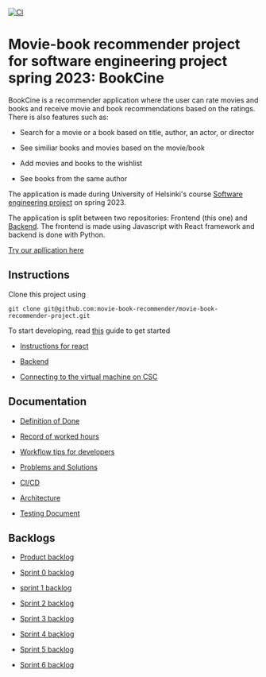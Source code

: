 [![CI](https://github.com/movie-book-recommender/movie-book-recommender-project/actions/workflows/main.yml/badge.svg)](https://github.com/movie-book-recommender/movie-book-recommender-project/actions/workflows/main.yml)

# Movie-book recommender project for software engineering project spring 2023: BookCine

BookCine is a recommender application where the user can rate movies and books and receive movie and book recommendations based on the ratings. There is also features such as:

- Search for a movie or a book based on title, author, an actor, or director

- See similiar books and movies based on the movie/book

- Add movies and books to the wishlist

- See books from the same author

The application is made during University of Helsinki's course [Software engineering project](https://studies.helsinki.fi/opintotarjonta/cur/hy-opt-cur-2223-6f9781fc-bf96-4b48-a0fd-d0472f268989) on spring 2023.

The application is split between two repositories: Frontend (this one) and [Backend](https://github.com/movie-book-recommender/movie-book-backend). The frontend is made using Javascript with React framework and backend is done with Python.

[Try our apllication here](http://128.214.253.51:5000)


## Instructions

Clone this project using 
```
git clone git@github.com:movie-book-recommender/movie-book-recommender-project.git
```

To start developing, read [this](https://github.com/movie-book-recommender/movie-book-recommender-project/blob/main/Documentation/instructions/reactInstruction.md) guide to get started



- [Instructions for react](https://github.com/movie-book-recommender/movie-book-recommender-project/blob/main/Documentation/instructions/reactInstruction.md)

- [Backend](https://github.com/movie-book-recommender/movie-book-backend)

- [Connecting to the virtual machine on CSC](https://github.com/movie-book-recommender/movie-book-recommender-project/blob/main/Documentation/instructions/cpouta.md)

## Documentation 

- [Definition of Done](https://github.com/movie-book-recommender/movie-book-recommender-project/blob/main/Documentation/definition_of_done/definition_of_done.md)

- [Record of worked hours](https://github.com/movie-book-recommender/movie-book-recommender-project/tree/main/Documentation/reports)

- [Workflow tips for developers](https://github.com/movie-book-recommender/movie-book-recommender-project/tree/main/Documentation/workflow)

- [Problems and Solutions](https://github.com/movie-book-recommender/movie-book-recommender-project/tree/main/Documentation/problems%20and%20solutions)

- [CI/CD](https://github.com/movie-book-recommender/movie-book-recommender-project/tree/main/Documentation/ci_cd/ci_cd_pipeline.md)

- [Architecture](https://github.com/movie-book-recommender/movie-book-recommender-project/tree/main/Documentation/architecture.md)

- [Testing Document](https://github.com/movie-book-recommender/movie-book-recommender-project/tree/main/Documentation/testing.md)

## Backlogs

- [Product backlog](https://github.com/orgs/movie-book-recommender/projects/7/views/1)

- [Sprint 0 backlog](https://github.com/orgs/movie-book-recommender/projects/5/views/1)

- [sprint 1 backlog](https://github.com/orgs/movie-book-recommender/projects/8)

- [Sprint 2 backlog](https://github.com/orgs/movie-book-recommender/projects/9/)

- [Sprint 3 backlog](https://github.com/orgs/movie-book-recommender/projects/11/)

- [Sprint 4 backlog](https://github.com/orgs/movie-book-recommender/projects/12/)

- [Sprint 5 backlog](https://github.com/orgs/movie-book-recommender/projects/13/)

- [Sprint 6 backlog](https://github.com/orgs/movie-book-recommender/projects/14/)



